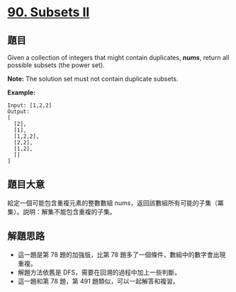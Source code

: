 # [90. Subsets II](https://leetcode.com/problems/subsets-ii/)


## 題目

Given a collection of integers that might contain duplicates, ***nums***, return all possible subsets (the power set).

**Note:** The solution set must not contain duplicate subsets.

**Example:**

    Input: [1,2,2]
    Output:
    [
      [2],
      [1],
      [1,2,2],
      [2,2],
      [1,2],
      []
    ]

## 題目大意

給定一個可能包含重複元素的整數數組 nums，返回該數組所有可能的子集（冪集）。説明：解集不能包含重複的子集。


## 解題思路

- 這一題是第 78 題的加強版，比第 78 題多了一個條件，數組中的數字會出現重複。
- 解題方法依舊是 DFS，需要在回溯的過程中加上一些判斷。
- 這一題和第 78 題，第 491 題類似，可以一起解答和複習。

